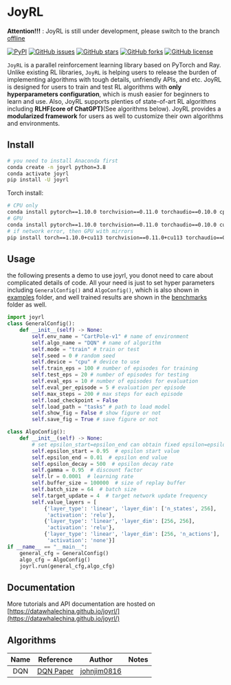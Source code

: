 # JoyRL


**Attention!!!** : JoyRL is still under development, please switch to the branch [offline](https://github.com/datawhalechina/joyrl/tree/offline)

[![PyPI](https://img.shields.io/pypi/v/joyrl)](https://pypi.org/project/joyrl/)  [![GitHub issues](https://img.shields.io/github/issues/datawhalechina/joyrl)](https://github.com/datawhalechina/joyrl/issues) [![GitHub stars](https://img.shields.io/github/stars/datawhalechina/joyrl)](https://github.com/datawhalechina/joyrl/stargazers) [![GitHub forks](https://img.shields.io/github/forks/datawhalechina/joyrl)](https://github.com/datawhalechina/joyrl/network) [![GitHub license](https://img.shields.io/github/license/datawhalechina/joyrl)](https://github.com/datawhalechina/joyrl/blob/master/LICENSE)

`JoyRL` is a parallel reinforcement learning library based on PyTorch and Ray. Unlike existing RL libraries, `JoyRL` is helping users to release the burden of implementing algorithms with tough details, unfriendly APIs, and etc. JoyRL is designed for users to train and test RL algorithms with **only hyperparameters configuration**, which is mush easier for beginners to learn and use. Also, JoyRL supports plenties of state-of-art RL algorithms including **RLHF(core of ChatGPT)**(See algorithms below). JoyRL provides a **modularized framework** for users as well to customize their own algorithms and environments. 

## Install

```bash
# you need to install Anaconda first
conda create -n joyrl python=3.8
conda activate joyrl
pip install -U joyrl
```

Torch install:

```bash
# CPU only
conda install pytorch==1.10.0 torchvision==0.11.0 torchaudio==0.10.0 cpuonly -c pytorch
# GPU 
conda install pytorch==1.10.0 torchvision==0.11.0 torchaudio==0.10.0 cudatoolkit=11.3 -c pytorch -c conda-forge
# if network error, then GPU with mirrors
pip install torch==1.10.0+cu113 torchvision==0.11.0+cu113 torchaudio==0.10.0 --extra-index-url https://download.pytorch.org/whl/cu113
```
## Usage

the following presents a demo to use joyrl, you donot need to care about complicated details of code. All your need is just to set hyper parameters including `GeneralConfig()` and `AlgoConfig()`, which is also shown in [examples](./examples/) folder, and well trained results are shown in the [benchmarks](./benchmarks/) folder as well.
```python
import joyrl
class GeneralConfig():
    def __init__(self) -> None:
        self.env_name = "CartPole-v1" # name of environment
        self.algo_name = "DQN" # name of algorithm
        self.mode = "train" # train or test
        self.seed = 0 # random seed
        self.device = "cpu" # device to use
        self.train_eps = 100 # number of episodes for training
        self.test_eps = 20 # number of episodes for testing
        self.eval_eps = 10 # number of episodes for evaluation
        self.eval_per_episode = 5 # evaluation per episode
        self.max_steps = 200 # max steps for each episode
        self.load_checkpoint = False
        self.load_path = "tasks" # path to load model
        self.show_fig = False # show figure or not
        self.save_fig = True # save figure or not

class AlgoConfig():
    def __init__(self) -> None:
        # set epsilon_start=epsilon_end can obtain fixed epsilon=epsilon_end
        self.epsilon_start = 0.95  # epsilon start value
        self.epsilon_end = 0.01  # epsilon end value
        self.epsilon_decay = 500  # epsilon decay rate
        self.gamma = 0.95  # discount factor
        self.lr = 0.0001  # learning rate
        self.buffer_size = 100000  # size of replay buffer
        self.batch_size = 64  # batch size
        self.target_update = 4  # target network update frequency
        self.value_layers = [
            {'layer_type': 'linear', 'layer_dim': ['n_states', 256],
             'activation': 'relu'},
            {'layer_type': 'linear', 'layer_dim': [256, 256],
             'activation': 'relu'},
            {'layer_type': 'linear', 'layer_dim': [256, 'n_actions'],
             'activation': 'none'}]
if __name__ == "__main__":
    general_cfg = GeneralConfig()
    algo_cfg = AlgoConfig()
    joyrl.run(general_cfg,algo_cfg)
```
## Documentation

More tutorials and API documentation are hosted on [https://datawhalechina.github.io/joyrl/](https://datawhalechina.github.io/joyrl/)
## Algorithms

|       Name       |                          Reference                           |                    Author                     | Notes |
| :--------------: | :----------------------------------------------------------: | :-------------------------------------------: | :---: |
| DQN | [DQN Paper](https://www.cs.toronto.edu/~vmnih/docs/dqn.pdf) | [johnjim0816](https://github.com/johnjim0816) |       |
